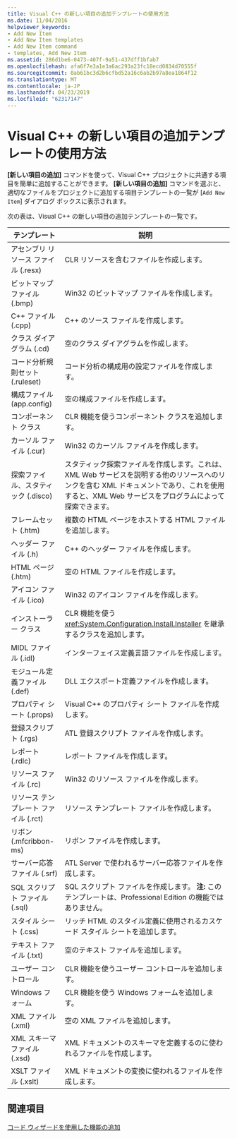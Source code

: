 ```yaml
---
title: Visual C++ の新しい項目の追加テンプレートの使用方法
ms.date: 11/04/2016
helpviewer_keywords:
- Add New Item
- Add New Item templates
- Add New Item command
- templates, Add New Item
ms.assetid: 286d1be6-0473-407f-9a51-437dff1bfab7
ms.openlocfilehash: afa6f7e3a1e3a6ac293a23fc18ecd0834d70555f
ms.sourcegitcommit: 0ab61bc3d2b6cfbd52a16c6ab2b97a8ea1864f12
ms.translationtype: MT
ms.contentlocale: ja-JP
ms.lasthandoff: 04/23/2019
ms.locfileid: "62317147"
---
```

# <a name="using-visual-c-add-new-item-templates"></a>Visual C++ の新しい項目の追加テンプレートの使用方法

**[新しい項目の追加]** コマンドを使って、Visual C++ プロジェクトに共通する項目を簡単に追加することができます。 **[新しい項目の追加]** コマンドを選ぶと、適切なファイルをプロジェクトに追加する項目テンプレートの一覧が [`Add New Item`] ダイアログ ボックスに表示されます。

次の表は、Visual C++ の新しい項目の追加テンプレートの一覧です。

|テンプレート|説明|
|--------------|-----------------|
|アセンブリ リソース ファイル (.resx)|CLR リソースを含むファイルを作成します。|
|ビットマップ ファイル (.bmp)|Win32 のビットマップ ファイルを作成します。|
|C++ ファイル (.cpp)|C++ のソース ファイルを作成します。|
|クラス ダイアグラム (.cd)|空のクラス ダイアグラムを作成します。|
|コード分析規則セット (.ruleset)|コード分析の構成用の設定ファイルを作成します。|
|構成ファイル (app.config)|空の構成ファイルを作成します。|
|コンポーネント クラス|CLR 機能を使うコンポーネント クラスを追加します。|
|カーソル ファイル (.cur)|Win32 のカーソル ファイルを作成します。|
|探索ファイル、スタティック (.disco)|スタティック探索ファイルを作成します。これは、XML Web サービスを説明する他のリソースへのリンクを含む XML ドキュメントであり、これを使用すると、XML Web サービスをプログラムによって探索できます。|
|フレームセット (.htm)|複数の HTML ページをホストする HTML ファイルを追加します。|
|ヘッダー ファイル (.h)|C++ のヘッダー ファイルを作成します。|
|HTML ページ (.htm)|空の HTML ファイルを作成します。|
|アイコン ファイル (.ico)|Win32 のアイコン ファイルを作成します。|
|インストーラー クラス|CLR 機能を使う <xref:System.Configuration.Install.Installer> を継承するクラスを追加します。|
|MIDL ファイル (.idl)|インターフェイス定義言語ファイルを作成します。|
|モジュール定義ファイル (.def)|DLL エクスポート定義ファイルを作成します。|
|プロパティ シート (.props)|Visual C++ のプロパティ シート ファイルを作成します。|
|登録スクリプト (.rgs)|ATL 登録スクリプト ファイルを作成します。|
|レポート (.rdlc)|レポート ファイルを作成します。|
|リソース ファイル (.rc)|Win32 のリソース ファイルを作成します。|
|リソース テンプレート ファイル (.rct)|リソース テンプレート ファイルを作成します。|
|リボン (.mfcribbon-ms)|リボン ファイルを作成します。|
|サーバー応答ファイル (.srf)|ATL Server で使われるサーバー応答ファイルを作成します。|
|SQL スクリプト ファイル (.sql)|SQL スクリプト ファイルを作成します。 **注:** このテンプレートは、Professional Edition の機能ではありません。|
|スタイル シート (.css)|リッチ HTML のスタイル定義に使用されるカスケード スタイル シートを追加します。|
|テキスト ファイル (.txt)|空のテキスト ファイルを追加します。|
|ユーザー コントロール|CLR 機能を使うユーザー コントロールを追加します。|
|Windows フォーム|CLR 機能を使う Windows フォームを追加します。|
|XML ファイル (.xml)|空の XML ファイルを追加します。|
|XML スキーマ ファイル (.xsd)|XML ドキュメントのスキーマを定義するのに使われるファイルを作成します。|
|XSLT ファイル (.xslt)|XML ドキュメントの変換に使われるファイルを作成します。|

## <a name="see-also"></a>関連項目

[コード ウィザードを使用した機能の追加](../../ide/adding-functionality-with-code-wizards-cpp.md)

